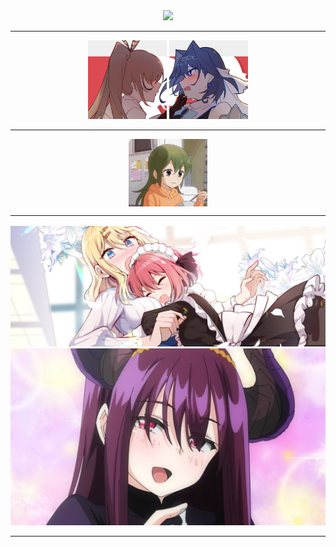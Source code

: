 <!--![readme](https://user-images.githubusercontent.com/43354103/203863744-c1cd95c8-231f-41f1-ae44-fcee37a0b125.png)-->
<!--![test](https://user-images.githubusercontent.com/43354103/209814081-427a8f00-0fc8-4049-91d0-82c4b5d7fb82.png)-->
<!--[![Top Langs](https://github-readme-stats.vercel.app/api/top-langs/?username=ZeyaTsu&layout=compact)](#Statistics) <br/>-->
<!--![:name](https://count.getloli.com/get/@ZeyaTsu?theme=rule34) <br/>-->
<div align="center">
  <img src="https://count.getloli.com/get/@ZeyaTsu?theme=rule34"/>
</div>

---

<p align="center">
  <img src="mumei.jpg" alt="Mumei" width="25%" style="display: inline-block; margin-right: 0;">
  <img src="kronii.jpg" alt="Kronii" width="25%" style="display: inline-block;">
</p>

---

<div align="center">
  <div style="display: flex; justify-content: center;">
    <img src="my-senpai-is-annoying-senpai-ga-uzai-kouhai-no-hanashi.gif" alt="Profile Picture" width="25%">
  </div>
</div>

---

<img src="banner.png"/> 

<img src="uwu.png"/> 

---

<!--<img align="center" src="https://github-readme-stats.anuraghazra1.vercel.app/api/top-langs/?username=ZeyaTsu&theme=tokyonight" />
<img align="center" src="https://github-readme-stats.vercel.app/api?username=ZeyaTsu&show_icons=true&theme=tokyonight" />

Portfolio https://zeyatsu.github.io/ <br/>

# Themes I use:
* Python : Everforest / linux terminal flat dark / catpuccin mocha (main)
* HTML/CSS : YuruCamp - Rin / linux terminal flat dark
* JS : linux terminal flat dark-->

